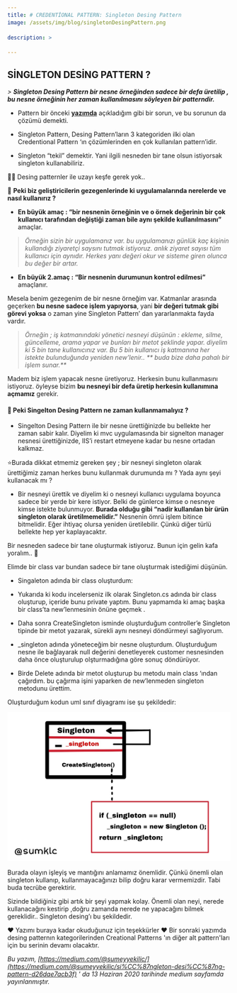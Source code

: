 ```yaml
---
title: # CREDENTİONAL PATTERN: Singleton Desing Pattern
image: /assets/img/blog/singletonDesingPattern.png

description: >

---
```


## SİNGLETON DESİNG PATTERN ?

_> **Singleton Desing Pattern bir nesne örneğinden sadece bir defa üretilip , bu nesne örneğinin her zaman kullanılmasını söyleyen bir patterndir.**_

-   Pattern bir önceki [**yazımda**](https://medium.com/@sumeyyekilic/desi%CC%87ng-pattern-e85c89fd5075?source=---------2------------------) açıkladığım gibi bir sorun, ve bu sorunun da çözümü demekti.

-   Singleton Pattern, Desing Pattern’ların 3 kategoriden ilki olan Credentional Pattern ‘ın çözümlerinden en çok kullanılan pattern’idir.

-   Singleton “tekil” demektir. Yani ilgili nesneden bir tane olsun istiyorsak singleton kullanabiliriz.

👩🚀 Desing patternler ile uzayı keşfe gerek yok..

📌 **Peki biz geliştiricilerin gezegenlerinde ki uygulamalarında nerelerde ve nasıl kullanırız ?**

-   **En büyük amaç : “**bir nesnenin örneğinin ve o örnek değerinin bir çok kullanıcı tarafından değiştiği zaman bile aynı şekilde kullanılmasını**”** amaçlar.

> _Örneğin sizin bir uygulamanız var. bu uygulamanızı günlük kaç kişinin kullandığı ziyaretçi saysını tutmak istiyoruz. anlık ziyaret sayısı tüm kullanıcı için aynıdır. Herkes yanı değeri okur ve sisteme giren olunca bu değer bir artar._

-   **En büyük 2.amaç : “**Bir nesnenin durumunun kontrol edilmesi**”** amaçlanır.

Mesela benim gezegenim de bir nesne örneğim var. Katmanlar arasında geçerken **bu nesne sadece işlem yapıyorsa**, yani **bir değeri tutmak gibi görevi yoksa** o zaman yine Singleton Pattern’ dan yararlanmakta fayda vardır.

> _Örneğin ; iş katmanındaki yönetici nesneyi düşünün : ekleme, silme, güncelleme, arama yapar ve bunları bir metot şeklinde yapar. diyelim ki 5 bin tane kullanıcınız var. Bu 5 bin kullanıcı iş katmanına her istekte bulunduğunda yeniden new’lenir.. ** buda bize daha pahalı bir işlem sunar.**_

Madem biz işlem yapacak nesne üretiyoruz. Herkesin bunu kullanmasını istiyoruz. öyleyse bizim **bu nesneyi bir defa üretip herkesin kullanımına açmamız** gerekir.

#### 📌 Peki Singelton Desing Pattern ne zaman **kullanmamalıyız** **?**

-   Singelton Desing Pattern ile bir nesne ürettiğinizde bu bellekte her zaman sabir kalır. Diyelim ki mvc uygulamasında bir signelton manager nesnesi ürettiğinizde, IIS’i restart etmeyene kadar bu nesne ortadan kalkmaz.

⭐Burada dikkat etmemiz gereken şey ; bir nesneyi singleton olarak ürettiğimiz zaman herkes bunu kullanmak durumunda mı ? Yada aynı şeyi kullanacak mı ?

-   Bir nesneyi ürettik ve diyelim ki o nesneyi kullanıcı uygulama boyunca sadece bir yerde bir kere istiyor. Belki de günlerce kimse o nesneye kimse istekte bulunmuyor. **Burada olduğu gibi “nadir kullanılan bir ürün singleton olarak üretilmemelidir.”** Nesnenin ömrü işlem bitince bitmelidir. Eğer ihtiyaç olursa yeniden üretilebilir. Çünkü diğer türlü bellekte hep yer kaplayacaktır.

Bir nesneden sadece bir tane oluşturmak istiyoruz. Bunun için gelin kafa yoralım.. 🤯

Elimde bir class var bundan sadece bir tane oluşturmak istediğimi düşünün.

-   Singaleton adında bir class oluşturdum:

<script src=”https://gist.github.com/sumeyyekilic/ebf063197acb2c3c9382796f219dcfeb.js"></script>

-   Yukarıda ki kodu incelerseniz ilk olarak Singleton.cs adında bir class oluşturup, içeride bunu private yaptım. Bunu yapmamda ki amaç başka bir class’ta new’lenmesinin önüne geçmek .

-   Daha sonra CreateSingleton isminde oluşturduğum controller’e Singleton tipinde bir metot yazarak, sürekli aynı nesneyi döndürmeyi sağlıyorum.

-   _singleton adında yöneteceğim bir nesne oluşturdum. Oluşturduğum nesne ile bağlayarak null değerini denetleyerek customer nesnesinden daha önce oluşturulup olşturmadığına göre sonuç döndürüyor.

-   Birde Delete adında bir metot oluşturup bu metodu main class ‘ından çağırdım. bu çağırma işini yaparken de new’lenmeden singleton metodunu ürettim.

Oluşturduğum kodun uml sınıf diyagramı ise şu şekildedir:

![singletonDesingPattern](/assets/img/blog/singletonDesingPattern2.png)

Burada olayın işleyiş ve mantığını anlamamız önemlidir. Çünkü önemli olan singleton kullanıp, kullanmayacağınızı bilip doğru karar vermemizdir. Tabi buda tecrübe gerektirir.

Sizinde bildiğiniz gibi artık bir şeyi yapmak kolay. Önemli olan neyi, nerede kullanacağını kestirip ,doğru zamanda nerede ne yapacağını bilmek gereklidir.. Singleton desing’ı bu şekildedir.

❤ Yazımı buraya kadar okuduğunuz için teşekkürler ❤ 
Bir sonraki yazımda desing patternın kategorilerinden Creational Patterns 'ın diğer alt pattern'ları için bu serinin devamı olacaktır.

_Bu yazım, [https://medium.com/@sumeyyekilic/](https://medium.com/@sumeyyekilic/si%CC%87ngleton-desi%CC%87ng-pattern-d26dae7acb3f) ' da 13 Haziran 2020 tarihinde medium sayfamda yayınlanmıştır._


